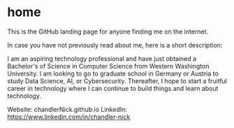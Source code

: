 # home
This is the GitHub landing page for anyone finding me on the internet.

In case you have not previously read about me, here is a short description:

I am an aspiring technology professional and have just obtained a Bachelor's of Science in Computer Science from Western Washington University. I am looking to go to graduate school in Germany or Austria to study Data Science, AI, or Cybersecurity. Thereafter, I hope to start a fruitful career in technology where I can continue to build things and learn about technology.

Website: chandlerNick.github.io
LinkedIn: https://www.linkedin.com/in/chandler-nick


